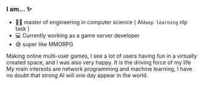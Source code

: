 <!--
**ence88/ence88** is a ✨ _special_ ✨ repository because its `README.md` (this file) appears on your GitHub profile.

Here are some ideas to get you started:

- 🔭 I’m currently working on ...
- 🌱 I’m currently learning ...
- 👯 I’m looking to collaborate on ...
- 🤔 I’m looking for help with ...
- 💬 Ask me about ...
- 📫 How to reach me: ...
- 😄 Pronouns: ...
- ⚡ Fun fact: ...
-->

### I am... ✨
- 👨‍🎓 master of engineering in computer science ( AI`deep learning` nlp task )
- 💻 Currently working as a game server developer
- 😄 super like MMORPG

Making online multi-user games, I see a lot of users having fun in a virtually created space, and I was also very happy. It is the driving force of my life
My main interests are network programming and machine learning, I have no doubt that strong AI will one day appear in the world.
